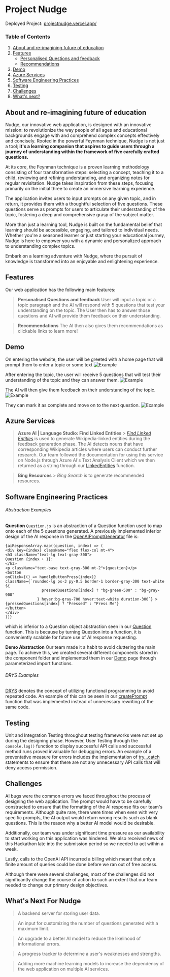 # Project Nudge

Deployed Project: [projectnudge.vercel.app/](https://projectnudge.vercel.app/)

### Table of Contents

1. [About and re-imagining future of education](#about)
2. [Features](#features)
   - [Personalised Questions and feedback](#persQues)
   - [Recommendations](#recom)
3. [Demo](#example)
4. [Azure Services](#azure)
5. [Software Engineering Practices](#swepractice)
6. [Testing](#test)
7. [Challenges](#challenges)
8. [What's next?](#misc)

## About and re-imagining future of education <a name="about"></a>

Nudge, our innovative web application, is designed with an innovative mission: to revolutionize the way people of all ages and educational backgrounds engage with and comprehend complex concepts effectively and concisely. Rooted in the powerful Feynman technique, Nudge is not just a tool; **it's a learning companion that aspires to guide users through a journey of understanding within the framework of five carefully crafted questions.**

At its core, the Feynman technique is a proven learning methodology consisting of four transformative steps: selecting a concept, teaching it to a child, reviewing and refining understanding, and organizing notes for regular revisitation. Nudge takes inspiration from these steps, focusing primarily on the initial three to create an immersive learning experience.

The application invites users to input prompts on any given topic, and in return, it provides them with a thoughtful selection of five questions. These questions serve as prompts for users to articulate their understanding of the topic, fostering a deep and comprehensive grasp of the subject matter.

More than just a learning tool, Nudge is built on the fundamental belief that learning should be accessible, engaging, and tailored to individual needs. Whether you're a seasoned learner or just starting your educational journey, Nudge is here to empower you with a dynamic and personalized approach to understanding complex topics.

Embark on a learning adventure with Nudge, where the pursuit of knowledge is transformed into an enjoyable and enlightening experience.

## Features <a name="features"></a>

Our web application has the following main features:

> **Personalised Questions and feedback** <a name="persQues"></a>
> User will input a topic or a topic paragraph and the AI
> will respond with 5 questions that test your understanding
> on the topic.
> The User then has to answer those questions and AI will provide them
> feedback on their understanding.

> **Recommendations** <a name="recom"></a>
> The AI then also gives them recommendations
> as clickable links to learn more!

## Demo <a name="example"></a>

On entering the website, the user will be greeted with a home page that will prompt them to enter a topic or some text
![Example](/documentationImages/home.jpg)

After entering the topic, the user will receive 5 questions that will test their understanding of the topic and they can answer them.
![Example](/documentationImages/p1.jpg)

The AI will then give them feedback on their understanding of the topic.
![Example](/documentationImages/p1-complete.jpg)

They can mark it as complete and move on to the next question.
![Example](/documentationImages/further.jpg)

## Azure Services <a name="azure"></a>

> **Azure AI | Language Studio: Find Linked Entities** > [_Find Linked Entities_](https://language.cognitive.azure.com/tryout/linkedEntities) is used to generate Wikipedia-linked entities during the feedback generation phase. The AI detects nouns that have corresponding Wikipedia articles where users can conduct further research. Our team followed the documentation for using this service on Node.js through Azure AI's Text Analysis Client which we then returned as a string through our [LinkedEntities](/cinnamonroll//src/components/LinkedEntities.js) function.

> **Bing Resources** > _Bing Search_ is to generate recommended resources.

## Software Engineering Practices <a name="swepractice"></a>

###### Abstraction Examples

**Question**
`Question.js` is an abstraction of a Question function used to map
onto each of the 5 questions generated. A previously implemented inferior design of the AI response in the [OpenAIPromptGenerator](/cinnamonroll//src/OpenAIPromptGenerator.js) file is:

```
{aiResponseArray.map((question, index) => (
<div key={index} className="flex flex-col mt-4">
<h3 className="text-lg text-gray-300">
Question {index + 1}:
</h3>
<p className="text-base text-gray-300 mt-2">{question}</p>
<button
onClick={() => handleButtonPress(index)}
className={`rounded-lg px-3 py-0.5 border-1 border-gray-300 text-white ${
                pressedQuestions[index] ? "bg-green-500" : "bg-gray-900"
              } hover:bg-gray-700 hover:text-white duration-300`} >
{pressedQuestions[index] ? "Pressed" : "Press Me"}
</button>
</div>
))}
```

which is inferior to a Question object abstraction seen in our [Question](/cinnamonroll/src/components/Question.js) function. This is because by turning Question into a function, it is conveniently scalable for future use of AI response requesting.

**Demo Abstraction**
Our team made it a habit to avoid cluttering the main page. To achieve this, we created several different components stored in the component folder and implemented them in our [Demo](/cinnamonroll/src/components/Demo.js) page through parameterized import functions.

###### DRYS Examples

[DRYS](https://www.baeldung.com/cs/dry-software-design-principle#:~:text=Definition,only%20once%20in%20the%20codebase.) denotes the concept of utilizing functional programming to avoid repeated code.
An example of this can be seen in our [createPrompt](/cinnamonroll/src/components/createPrompt.js) function that was implemented instead of unnecessary rewriting of the same code.

## Testing <a name="test"></a>

Unit and Integration Testing throughout testing frameworks were not set up during the designing phase. However, User Testing through the `console.log()` function to display successful API calls and successful method runs proved invaluable for debugging errors. An example of a preventative measure for errors includes the implementation of [try...catch](https://developer.mozilla.org/en-US/docs/Web/JavaScript/Reference/Statements/try...catch) statements to ensure that there are not any unnecessary API calls that will deny access permission.

## Challenges <a name="challenges"></a>

AI bugs were the common errors we faced throughout the process of designing the web application. The prompt would have to be carefully constructed to ensure that the formatting of the AI response fits our team's requirements. Although quite rare, there were times when even with very specific prompts, the AI output would return wrong results such as blank questions. This is the reason why a better AI model would be desirable.

Additionally, our team was under significant time pressure as our availability to start working on this application was hindered. We also received news of this Hackathon late into the submission period so we needed to act within a week.

Lastly, calls to the OpenAI API incurred a billing which meant that only a finite amount of queries could be done before we ran out of free access.

Although there were several challenges, most of the challenges did not significantly change the course of action to such an extent that our team needed to change our primary design objectives.

## What's Next For Nudge <a name="misc"></a>

> A backend server for storing user data.

> An input for customizing the number of questions generated with a maximum limit.

> An upgrade to a better AI model to reduce the likelihood of informational errors.

> A progress tracker to determine a user's weaknesses and strengths.

> Adding more machine learning models to increase the dependency of the web application on multiple AI services.
